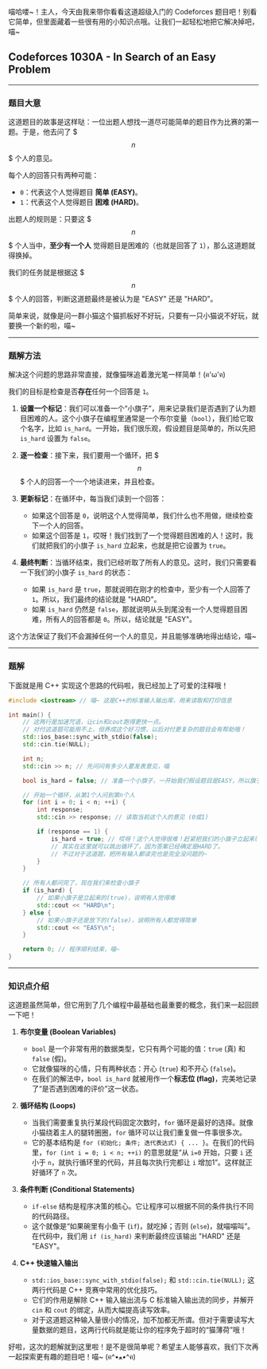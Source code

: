 喵哈喽~！主人，今天由我来带你看看这道超级入门的 Codeforces 题目吧！别看它简单，但里面藏着一些很有用的小知识点哦。让我们一起轻松地把它解决掉吧，喵~

## Codeforces 1030A - In Search of an Easy Problem

---

### 题目大意

这道题目的故事是这样哒：一位出题人想找一道尽可能简单的题目作为比赛的第一题。于是，他去问了 $$$n$$$ 个人的意见。

每个人的回答只有两种可能：
*   `0`：代表这个人觉得题目 **简单 (EASY)**。
*   `1`：代表这个人觉得题目 **困难 (HARD)**。

出题人的规则是：只要这 $$$n$$$ 个人当中，**至少有一个人** 觉得题目是困难的（也就是回答了 `1`），那么这道题就得换掉。

我们的任务就是根据这 $$$n$$$ 个人的回答，判断这道题最终是被认为是 "EASY" 还是 "HARD"。

简单来说，就像是问一群小猫这个猫抓板好不好玩，只要有一只小猫说不好玩，就要换一个新的啦，喵~

---

### 题解方法

解决这个问题的思路非常直接，就像猫咪追着激光笔一样简单！(ฅ'ω'ฅ)

我们的目标是检查是否**存在**任何一个回答是 `1`。

1.  **设置一个标记**：我们可以准备一个“小旗子”，用来记录我们是否遇到了认为题目困难的人。这个小旗子在编程里通常是一个布尔变量（`bool`），我们给它取个名字，比如 `is_hard`。一开始，我们很乐观，假设题目是简单的，所以先把 `is_hard` 设置为 `false`。

2.  **逐一检查**：接下来，我们要用一个循环，把 $$$n$$$ 个人的回答一个一个地读进来，并且检查。

3.  **更新标记**：在循环中，每当我们读到一个回答：
    *   如果这个回答是 `0`，说明这个人觉得简单，我们什么也不用做，继续检查下一个人的回答。
    *   如果这个回答是 `1`，哎呀！我们找到了一个觉得题目困难的人！这时，我们就把我们的小旗子 `is_hard` 立起来，也就是把它设置为 `true`。

4.  **最终判断**：当循环结束，我们已经听取了所有人的意见。这时，我们只需要看一下我们的小旗子 `is_hard` 的状态：
    *   如果 `is_hard` 是 `true`，那就说明在刚才的检查中，至少有一个人回答了 `1`。所以，我们最终的结论就是 "HARD"。
    *   如果 `is_hard` 仍然是 `false`，那就说明从头到尾没有一个人觉得题目困难，所有人的回答都是 `0`。所以，结论就是 "EASY"。

这个方法保证了我们不会漏掉任何一个人的意见，并且能够准确地得出结论，喵~

---

### 题解

下面就是用 C++ 实现这个思路的代码啦，我已经加上了可爱的注释哦！

```cpp
#include <iostream> // 喵~ 这是C++的标准输入输出库，用来读取和打印信息

int main() {
    // 这两行是加速咒语，让cin和cout跑得更快一点。
    // 对付这道题可能用不上，但养成这个好习惯，以后对付更复杂的题目会有帮助哦！
    std::ios_base::sync_with_stdio(false);
    std::cin.tie(NULL);

    int n;
    std::cin >> n; // 先问问有多少人要发表意见，喵

    bool is_hard = false; // 准备一个小旗子，一开始我们假设题目是EASY，所以旗子是放下的(false)

    // 开始一个循环，从第1个人问到第n个人
    for (int i = 0; i < n; ++i) {
        int response;
        std::cin >> response; // 读取当前这个人的意见 (0或1)

        if (response == 1) {
            is_hard = true; // 哎呀！这个人觉得很难！赶紧把我们的小旗子立起来(true)！
            // 其实在这里就可以跳出循环了，因为答案已经确定是HARD了。
            // 不过对于这道题，把所有输入都读完也是完全没问题的~
        }
    }

    // 所有人都问完了，现在我们来检查小旗子
    if (is_hard) {
        // 如果小旗子是立起来的(true)，说明有人觉得难
        std::cout << "HARD\n";
    } else {
        // 如果小旗子还是放下的(false)，说明所有人都觉得简单
        std::cout << "EASY\n";
    }

    return 0; // 程序顺利结束，喵~
}
```

---

### 知识点介绍

这道题虽然简单，但它用到了几个编程中最基础也最重要的概念，我们来一起回顾一下吧！

1.  **布尔变量 (Boolean Variables)**
    *   `bool` 是一个非常有用的数据类型，它只有两个可能的值：`true` (真) 和 `false` (假)。
    *   它就像猫咪的心情，只有两种状态：开心 (`true`) 和不开心 (`false`)。
    *   在我们的解法中，`bool is_hard` 就被用作一个**标志位 (flag)**，完美地记录了“是否遇到困难的评价”这一状态。

2.  **循环结构 (Loops)**
    *   当我们需要重复执行某段代码固定次数时，`for` 循环是最好的选择。就像小猫绕着主人的腿转圈圈，`for` 循环可以让我们重复做一件事很多次。
    *   它的基本结构是 `for (初始化; 条件; 迭代表达式) { ... }`。在我们的代码里，`for (int i = 0; i < n; ++i)` 的意思就是“从 `i=0` 开始，只要 `i` 还小于 `n`，就执行循环里的代码，并且每次执行完都让 `i` 增加1”。这样就正好循环了 `n` 次。

3.  **条件判断 (Conditional Statements)**
    *   `if-else` 结构是程序决策的核心。它让程序可以根据不同的条件执行不同的代码路径。
    *   这个就像是“如果碗里有小鱼干 (`if`)，就吃掉；否则 (`else`)，就喵喵叫”。在代码中，我们用 `if (is_hard)` 来判断最终应该输出 "HARD" 还是 "EASY"。

4.  **C++ 快速输入输出**
    *   `std::ios_base::sync_with_stdio(false);` 和 `std::cin.tie(NULL);` 这两行代码是 C++ 竞赛中常用的优化技巧。
    *   它们的作用是解除 C++ 输入输出流与 C 标准输入输出流的同步，并解开 `cin` 和 `cout` 的绑定，从而大幅提高读写效率。
    *   对于这道题这种输入量很小的情况，加不加都无所谓。但对于需要读写大量数据的题目，这两行代码就是能让你的程序免于超时的“猫薄荷”哦！

好啦，这次的题解就到这里啦！是不是很简单呢？希望主人能够喜欢，我们下次再一起探索更有趣的题目吧！喵~ (ฅ^•ﻌ•^ฅ)